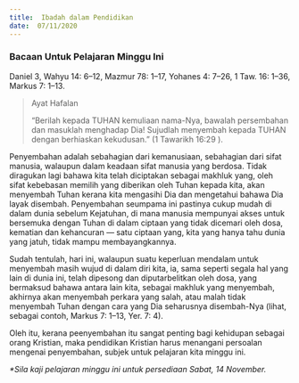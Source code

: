 ```yaml
---
title:  Ibadah dalam Pendidikan
date:  07/11/2020
---
```


### Bacaan Untuk Pelajaran Minggu Ini
Daniel 3, Wahyu 14: 6–12, Mazmur 78: 1–17, Yohanes 4: 7–26, 1 Taw. 16: 1–36, Markus 7: 1–13.

> <p>Ayat Hafalan</p>
> “Berilah kepada TUHAN kemuliaan nama-Nya, bawalah persembahan dan masuklah menghadap Dia! Sujudlah menyembah kepada TUHAN dengan berhiaskan kekudusan.” (1 Tawarikh 16:29 ).

Penyembahan  adalah sebahagian dari kemanusiaan, sebahagian dari sifat manusia, walaupun dalam keadaan sifat manusia yang berdosa. Tidak diragukan lagi bahawa kita telah diciptakan sebagai makhluk yang, oleh sifat kebebasan memilih yang diberikan oleh Tuhan kepada kita, akan menyembah Tuhan kerana kita mengasihi Dia dan mengetahui bahawa Dia layak disembah. Penyembahan seumpama ini pastinya cukup mudah di dalam dunia sebelum Kejatuhan, di mana manusia mempunyai akses untuk bersemuka dengan  Tuhan di dalam ciptaan yang tidak dicemari oleh dosa, kematian dan kehancuran — satu ciptaan yang,  kita yang hanya tahu dunia yang jatuh, tidak mampu membayangkannya.

Sudah tentulah, hari ini, walaupun suatu keperluan mendalam untuk menyembah masih wujud di dalam diri kita, ia, sama seperti segala hal yang lain di dunia ini, telah dipesong dan diputarbelitkan oleh dosa, yang bermaksud bahawa antara lain kita, sebagai makhluk yang menyembah, akhirnya akan menyembah perkara yang salah, atau malah tidak menyembah Tuhan dengan cara yang Dia seharusnya disembah-Nya (lihat, sebagai contoh, Markus 7: 1–13, Yer. 7: 4).

Oleh itu, kerana peenyembahan itu sangat penting bagi kehidupan sebagai orang Kristian, maka pendidikan Kristian harus menangani persoalan mengenai penyembahan, subjek untuk pelajaran kita minggu ini.

_*Sila kaji pelajaran minggu ini untuk persediaan Sabat, 14 November._